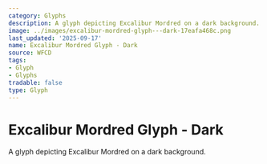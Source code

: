```yaml
---
category: Glyphs
description: A glyph depicting Excalibur Mordred on a dark background.
image: ../images/excalibur-mordred-glyph---dark-17eafa468c.png
last_updated: '2025-09-17'
name: Excalibur Mordred Glyph - Dark
source: WFCD
tags:
- Glyph
- Glyphs
tradable: false
type: Glyph
---
```


# Excalibur Mordred Glyph - Dark

A glyph depicting Excalibur Mordred on a dark background.

